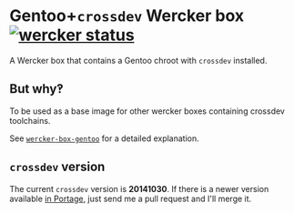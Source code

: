 # Gentoo+`crossdev` Wercker box [![wercker status](https://app.wercker.com/status/f2a2e1e43d297a4c10716306a26d2527/s "wercker status")](https://app.wercker.com/project/bykey/f2a2e1e43d297a4c10716306a26d2527)

A Wercker box that contains a Gentoo chroot with `crossdev` installed.

## But why‽

To be used as a base image for other wercker boxes containing crossdev toolchains.

See [`wercker-box-gentoo`][1] for a detailed explanation.

## `crossdev` version

The current `crossdev` version is **20141030**. If there is a newer version
available [in Portage][2], just send me a pull request and I'll merge it.

[0]: https://app.wercker.com/#applications/5495c90c07fa3ea41500d357/tab/details
[1]: https://github.com/attilaolah/wercker-box-gentoo
[2]: http://packages.gentoo.org/package/sys-devel/crossdev
